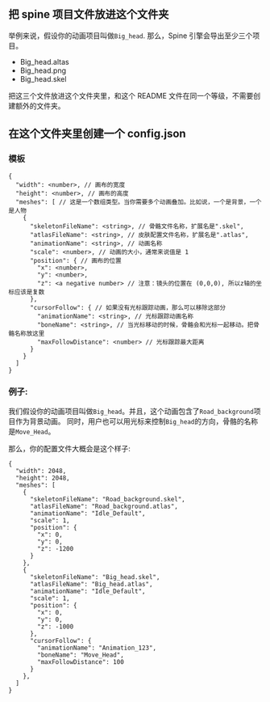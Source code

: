 ## 把 spine 项目文件放进这个文件夹

举例来说，假设你的动画项目叫做`Big_head`. 那么，Spine 引擎会导出至少三个项目。

- Big_head.altas
- Big_head.png
- Big_head.skel

把这三个文件放进这个文件夹里，和这个 README 文件在同一个等级，不需要创建额外的文件夹。

## 在这个文件夹里创建一个 config.json

### 模板

```
{
  "width": <number>, // 画布的宽度
  "height": <number>, // 画布的高度
  "meshes": [ // 这是一个数组类型。当你需要多个动画叠加。比如说，一个是背景，一个是人物
    {
      "skeletonFileName": <string>, // 骨骼文件名称，扩展名是".skel",
      "atlasFileName": <string>, // 皮肤配置文件名称，扩展名是".atlas",
      "animationName": <string>, // 动画名称
      "scale": <number>, // 动画的大小，通常来说值是 1
      "position": { // 画布的位置
        "x": <number>,
        "y": <number>,
        "z": <a negative number> // 注意：镜头的位置在 (0,0,0), 所以z轴的坐标应该是复数
      },
      "cursorFollow": { // 如果没有光标跟踪动画，那么可以移除这部分
        "animationName": <string>, // 光标跟踪动画名称
        "boneName": <string>, // 当光标移动的时候，骨骼会和光标一起移动。把骨骼名称放这里
        "maxFollowDistance": <number> // 光标跟踪最大距离
      }
    }
  ]
}
```

### 例子:

我们假设你的动画项目叫做`Big_head`。并且，这个动画包含了`Road_background`项目作为背景动画。
同时，用户也可以用光标来控制`Big_head`的方向，骨骼的名称是`Move_Head`。

那么，你的配置文件大概会是这个样子:

```
{
  "width": 2048,
  "height": 2048,
  "meshes": [
    {
      "skeletonFileName": "Road_background.skel",
      "atlasFileName": "Road_background.atlas",
      "animationName": "Idle_Default",
      "scale": 1,
      "position": {
        "x": 0,
        "y": 0,
        "z": -1200
      }
    },
    {
      "skeletonFileName": "Big_head.skel",
      "atlasFileName": "Big_head.atlas",
      "animationName": "Idle_Default",
      "scale": 1,
      "position": {
        "x": 0,
        "y": 0,
        "z": -1000
      },
      "cursorFollow": {
        "animationName": "Animation_123",
        "boneName": "Move_Head",
        "maxFollowDistance": 100
      }
    },
  ]
}

```
